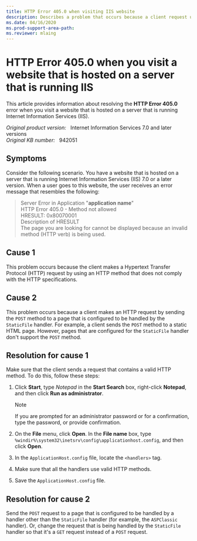 ```yaml
---
title: HTTP Error 405.0 when visiting IIS website
description: Describes a problem that occurs because a client request uses an HTTP verb that doesn't comply with the HTTP specifications or because a client uses the `POST` verb to send a request to a static HTML page.
ms.date: 04/16/2020
ms.prod-support-area-path:
ms.reviewer: mlaing
---
```

# HTTP Error 405.0 when you visit a website that is hosted on a server that is running IIS

This article provides information about resolving the **HTTP Error 405.0** error when you visit a website that is hosted on a server that is running Internet Information Services (IIS).

_Original product version:_ &nbsp; Internet Information Services 7.0 and later versions  
_Original KB number:_ &nbsp; 942051

## Symptoms

Consider the following scenario. You have a website that is hosted on a server that is running Internet Information Services (IIS) 7.0 or a later version. When a user goes to this website, the user receives an error message that resembles the following:

> Server Error in Application "**application name**"  
> HTTP Error 405.0 - Method not allowed  
> HRESULT: 0x80070001  
> Description of HRESULT  
> The page you are looking for cannot be displayed because an invalid method (HTTP verb) is being used.

## Cause 1

This problem occurs because the client makes a Hypertext Transfer Protocol (HTTP) request by using an HTTP method that does not comply with the HTTP specifications.

## Cause 2

This problem occurs because a client makes an HTTP request by sending the `POST` method to a page that is configured to be handled by the `StaticFile` handler. For example, a client sends the `POST` method to a static HTML page. However, pages that are configured for the `StaticFile` handler don't support the `POST` method.

## Resolution for cause 1

Make sure that the client sends a request that contains a valid HTTP method. To do this, follow these steps:

1. Click **Start**, type *Notepad* in the **Start Search** box, right-click **Notepad**, and then click **Run as administrator**.

    > [!NOTE]
    >  If you are prompted for an administrator password or for a confirmation, type the password, or provide confirmation.
2. On the **File** menu, click **Open**. In the **File name** box, type `%windir%\system32\inetsrv\config\applicationhost.config`, and then click **Open**.
3. In the `ApplicationHost.config` file, locate the `<handlers>` tag.
4. Make sure that all the handlers use valid HTTP methods.
5. Save the `ApplicationHost.config` file.

## Resolution for cause 2

Send the `POST` request to a page that is configured to be handled by a handler other than the `StaticFile` handler (for example, the `ASPClassic` handler). Or, change the request that is being handled by the `StaticFile` handler so that it's a `GET` request instead of a `POST` request.
